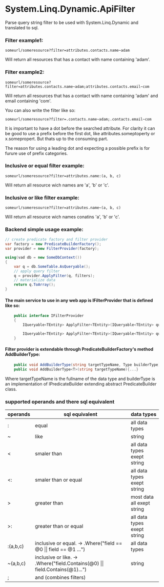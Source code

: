 # System.Linq.Dynamic.ApiFilter

Parse query string filter to be used with System.Linq.Dynamic and translated to sql. 

### Filter example1:
```
someurl/someresource?filter=attributes.contacts.name~adam
```
Will return all resources that has a contact with name containing 'adam'.

### Filter example2:
```
someurl/someresource?filter=attributes.contacts.name~adam;attributes.contacts.email~com
```
Will return all resources that has a contact with name containing 'adam' and email containing 'com'.

You can also write the filter like so:
```
someurl/someresource?filter=.contacts.name~adam;.contacts.email~com
```
It is important to have a dot before the searched attribute. For clarity it can be good to use a prefix before the first dot, like attributes.someptoperty or x.somepropert. But thats up to the consuming part.

The reason for using a leading dot and expecting a possible prefix is for furure use of prefix categories.

### Inclusive or equal filter example:
```
someurl/someresource?filter=attributes.name:(a, b, c)
```
Will return all resource wich names are 'a', 'b' or 'c'.
### Inclusive or like filter example:
```
someurl/someresource?filter=attributes.name~(a, b, c)
```
Will return all resource wich names conatins 'a', 'b' or 'c'.

### Backend simple usage example:
```C#
// create predicate factory and filter provider
var factory = new PredicateBuilderFactory();
var provider = new FilterProvider(factory);

using(vad db = new SomeDbContext())
{
    var q = db.SomeTable.AsQueryable();
    // apply query filter
    q = provider.ApplyFilter(q, filters);
    // materialize data
    return q.ToArray();
}

```

#### The main service to use in any web app is IFilterProvider that is defined like so:
```C#
    public interface IFilterProvider
    {
        IQueryable<TEntity> ApplyFilter<TEntity>(IQueryable<TEntity> query, string filters);

        IQueryable<TEntity> ApplyFilter<TEntity>(IQueryable<TEntity> query, IEnumerable<Filter> filters);
    }
```
#### Filter provider is extendable through PredicateBuilderFactory's method AddBuilderType: 
```C#
    public void AddBuilderType(string targetTypeName, Type builderType){...}
    public void AddBuilderType<T>(string targetTypeName){...}
```
Where targetTypeName is the fullname of the data type and builderType is an implementation of IPredicateBuilder extending abstract PredicateBuilder<TEntity> class.

### supported operands and there sql equivalent
 operands | sql equivalent | data types
--- | --- | ---
 : | equal | all data types
 ~ | like | string
 < | smaler than | all data types exept string
 <: | smaler than or equal | all data types exept string
 \>  | greater than | most data all exept string
 \>: | greater than or equal | all data types exept string
 :(a,b,c) | inclusive or equal. -\> .Where("field == @0 \|\| field == @1 ...") | all data types
 ~(a,b,c) | inclusive or like. -\> .Where("field.Contains(@0) \|\| field.Contains(@1)...") | string
 ; | and (combines filters)
